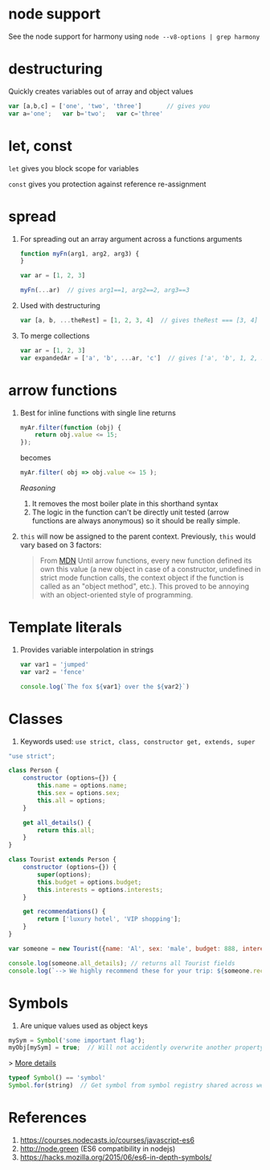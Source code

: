 
# node support
See the node support for harmony using `node --v8-options | grep harmony`

# destructuring
Quickly creates variables out of array and object values

```javascript
var [a,b,c] = ['one', 'two', 'three']       // gives you
var a='one';   var b='two';   var c='three'
```

# let, const
`let` gives you block scope for variables

`const` gives you protection against reference re-assignment

# spread
1. For spreading out an array argument across a functions arguments

    ```javascript
    function myFn(arg1, arg2, arg3) {
    }
    
    var ar = [1, 2, 3]
    
    myFn(...ar)  // gives arg1==1, arg2==2, arg3==3
    ```

1. Used with destructuring

    ```javascript
    var [a, b, ...theRest] = [1, 2, 3, 4]  // gives theRest === [3, 4]
    ```

1. To merge collections

    ```javascript
    var ar = [1, 2, 3]
    var expandedAr = ['a', 'b', ...ar, 'c']  // gives ['a', 'b', 1, 2, 3, 'c']
    ```

# arrow functions
1. Best for inline functions with single line returns

    ```javascript
    myAr.filter(function (obj) {
        return obj.value <= 15;
    });
    ```
    
    becomes
    ```javascript
    myAr.filter( obj => obj.value <= 15 );
    ```
    
    
    _Reasoning_
    
    1. It removes the most boiler plate in this shorthand syntax
    1. The logic in the function can't be directly unit tested (arrow functions are always anonymous)
     so it should be really simple. 
    
2. `this` will now be assigned to the parent context. Previously, `this` would vary based on 3 factors:

    > From [MDN](https://developer.mozilla.org/en-US/docs/Web/JavaScript/Reference/Functions/Arrow_functions) 
    Until arrow functions, every new function defined its own this value (a new object in case of a constructor, undefined in strict mode function calls, the context object if the function is called as an "object method", etc.). This proved to be annoying with an object-oriented style of programming.


# Template literals
1. Provides variable interpolation in strings

    ```javascript
    var var1 = 'jumped'
    var var2 = 'fence'
    
    console.log(`The fox ${var1} over the ${var2}`)
    ```
    
# Classes
1. Keywords used: `use strict, class, constructor get, extends, super`

```javascript
"use strict";

class Person {
    constructor (options={}) {
        this.name = options.name;
        this.sex = options.sex;
        this.all = options;
    }

    get all_details() {
        return this.all;
    }
}

class Tourist extends Person {
    constructor (options={}) {
        super(options);
        this.budget = options.budget;
        this.interests = options.interests;
    }

    get recommendations() {
        return ['luxury hotel', 'VIP shopping'];
    }
}

var someone = new Tourist({name: 'Al', sex: 'male', budget: 888, interests: ['shopping', 'relax']});

console.log(someone.all_details); // returns all Tourist fields
console.log(`--> We highly recommend these for your trip: ${someone.recommendations}`);    
```

# Symbols
1. Are unique values used as object keys

```javascript
mySym = Symbol('some important flag');
myObj[mySym] = true;  // Will not accidently overwrite another property
```

\> [More details](https://hacks.mozilla.org/2015/06/es6-in-depth-symbols/)


```javascript
typeof Symbol() == 'symbol'
Symbol.for(string)  // Get symbol from symbol registry shared across webpages
```

# References
1. https://courses.nodecasts.io/courses/javascript-es6
1. http://node.green (ES6 compatibility in nodejs)
1. https://hacks.mozilla.org/2015/06/es6-in-depth-symbols/